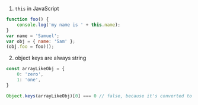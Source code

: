 1. `this` in JavaScript
```javascript
function foo() {
    console.log('my name is ' + this.name);
}
var name = 'Samuel';
var obj = { name: 'Sam' };
(obj.foo = foo)();
```


2. object keys are always string 
```javascript
const arrayLikeObj = {
	0: 'zero',
	1: 'one',
}

Object.keys(arrayLikeObj)[0] === 0 // false, because it's converted to "0"
```
